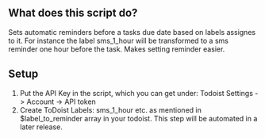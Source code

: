 ## What does this script do?

Sets automatic reminders before a tasks due date based on labels assignes to it. 
For instance the label sms_1_hour will be transformed to a sms reminder one hour before the task.
Makes setting reminder easier. 

## Setup

1. Put the API Key in the script, which you can get under: Todoist Settings -> Account -> API token
2. Create ToDoist Labels: sms_1_hour etc. as mentioned in $label_to_reminder array in your todoist. 
This step will be automated in a later release. 



